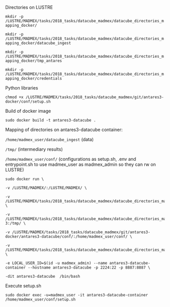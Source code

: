 Directories on LUSTRE

`mkdir -p /LUSTRE/MADMEX/tasks/2018_tasks/datacube_madmex/datacube_directories_mapping_docker/`

`mkdir -p /LUSTRE/MADMEX/tasks/2018_tasks/datacube_madmex/datacube_directories_mapping_docker/datacube_ingest`

`mkdir -p /LUSTRE/MADMEX/tasks/2018_tasks/datacube_madmex/datacube_directories_mapping_docker/tmp_antares`

`mkdir -p /LUSTRE/MADMEX/tasks/2018_tasks/datacube_madmex/datacube_directories_mapping_docker/credentials`

Python libraries

`chmod +x /LUSTRE/MADMEX/tasks/2018_tasks/datacube_madmex/git/antares3-docker/conf/setup.sh`

Build of docker image

`sudo docker build -t antares3-datacube .`


Mapping of directories on antares3-datacube container:

`/home/madmex_user/datacube_ingest` (data)


`/tmp/` (intermediary results)

`/home/madmex_user/conf/` (configurations as setup.sh, .env and entrypoint.sh to use madmex_user as madmex_admin so they can rw on LUSTRE)

```
sudo docker run \

-v /LUSTRE/MADMEX/:/LUSTRE/MADMEX/ \

-v /LUSTRE/MADMEX/tasks/2018_tasks/datacube_madmex/datacube_directories_mapping_docker/datacube_ingest:/home/madmex_user/datacube_ingest \

-v /LUSTRE/MADMEX/tasks/2018_tasks/datacube_madmex/datacube_directories_mapping_docker/tmp_antares-3:/tmp/ \

-v /LUSTRE/MADMEX/tasks/2018_tasks/datacube_madmex/git/antares3-docker/antares3-datacube/conf/:/home/madmex_user/conf/ \

-v /LUSTRE/MADMEX/tasks/2018_tasks/datacube_madmex/datacube_directories_mapping_docker/credentials:/home/madmex_user/credentials \

-e LOCAL_USER_ID=$(id -u madmex_admin) --name antares3-datacube-container --hostname antares3-datacube -p 2224:22 -p 8887:8887 \

-dit antares3-datacube  /bin/bash
```

Execute setup.sh

`sudo docker exec -u=madmex_user -it antares3-datacube-container /home/madmex_user/conf/setup.sh`
